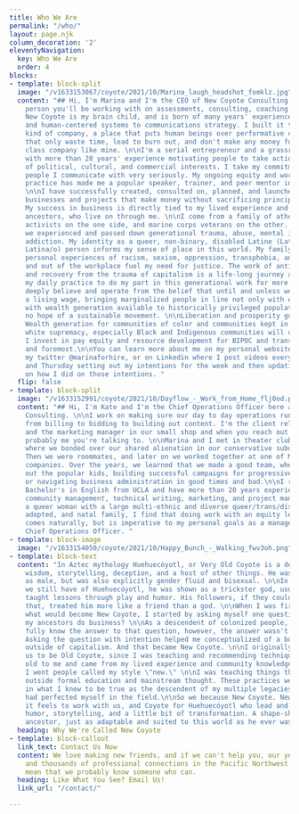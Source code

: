 ```yaml
---
title: Who We Are
permalink: "/who/"
layout: page.njk
column_decoration: '2'
eleventyNavigation:
  key: Who We Are
  order: 4
blocks:
- template: block-split
  image: "/v1633153067/coyote/2021/10/Marina_laugh_headshot_fomklz.jpg"
  content: "## Hi, I'm Marina and I'm the CEO of New Coyote Consulting.\n\nI'm the
    person you'll be working with on assessments, consulting, coaching and training.
    New Coyote is my brain child, and is born of many years' experience applying equity
    and human-centered systems to communications strategy. I built it to be a new
    kind of company, a place that puts human beings over performative capitalist expectations
    that only waste time, lead to burn out, and don't make any money for a middle
    class company like mine. \n\nI'm a serial entrepreneur and a grassroots communicator
    with more than 20 years' experience motivating people to take action on behalf
    of political, cultural, and commercial interests. I take my commitment to the
    people I communicate with very seriously. My ongoing equity and workers' rights
    practice has made me a popular speaker, trainer, and peer mentor in the industry.
    \n\nI have successfully created, consulted on, planned, and launched multiple
    businesses and projects that make money without sacrificing principals or values.
    My success in business is directly tied to my lived experience and those of my
    ancestors, who live on through me. \n\nI come from a family of atheist communist
    activists on the one side, and marine corps veterans on the other. Along the way,
    we experienced and passed down generational trauma, abuse, mental illness, and
    addiction. My identity as a queer, non-binary, disabled Latine (Latinx, Latin@,
    Latina/o) person informs my sense of place in this world. My family history and
    personal experiences of racism, sexism, oppression, transphobia, and ablism in
    and out of the workplace fuel my need for justice. The work of anti-racism, decolonization,
    and recovery from the trauma of capitalism is a life-long journey and it's been
    my daily practice to do my part in this generational work for more than 21 years.\n\nI
    deeply believe and operate from the belief that until and unless we pay people
    a living wage, bringing marginalized people in line not only with earning, but
    with wealth generation available to historically privileged populations, we have
    no hope of a sustainable movement. \n\nLiberation and prosperity go hand in hand.
    Wealth generation for communities of color and communities kept in poverty by
    white supremacy, especially Black and Indigenous communities will change the world.
    I invest in pay equity and resource development for BIPOC and trans people first
    and foremost.\n\nYou can learn more about me on my personal website [www.marinaforhire.com,](http://www.marinaforhire.com,)
    my twitter @marinaforhire, or on Linkedin where I post videos every week on Monday
    and Thursday setting out my intentions for the week and then updating everyone
    on how I did on those intentions. "
  flip: false
- template: block-split
  image: "/v1633152991/coyote/2021/10/Dayflow_-_Work_from_Home_flj0od.png"
  content: "## Hi, I'm Kate and I'm the Chief Operations Officer here at New Coyote
    Consulting. \n\nI work on making sure our day to day operations run smoothly,
    from billing to bidding to building out content. I'm the client relations department
    and the marketing manager in our small shop and when you reach out to us, it's
    probably me you're talking to. \n\nMarina and I met in theater club in high school,
    where we bonded over our shared alienation in our conservative suburban environment.
    Then we were roommates, and later on we worked together at one of Marina's previous
    companies. Over the years, we learned that we made a good team, whether it's creeping
    out the popular kids, building successful campaigns for progressive organizations,
    or navigating business administration in good times and bad.\n\nI received my
    Bachelor's in English from UCLA and have more than 20 years experience in online
    community management, technical writing, marketing, and project management. As
    a queer woman with a large multi-ethnic and diverse queer/trans/disabled chosen,
    adopted, and natal family, I find that doing work with an equity lens not only
    comes naturally, but is imperative to my personal goals as a manager and as the
    Chief Operations Officer. "
- template: block-image
  image: "/v1633154050/coyote/2021/10/Happy_Bunch_-_Walking_fwv3oh.png"
- template: block-text
  content: "In Aztec mythology Huehuecóyotl, or Very Old Coyote is a deity that represents
    wisdom, storytelling, deception, and a host of other things. He was usually depicted
    as male, but was also explicitly gender fluid and bisexual. \n\nIn the stories
    we still have of Huehuecóyotl, he was shown as a trickster god, usually one that
    taught lessons through play and humor. His followers, if they could be called
    that, treated him more like a friend than a god. \n\nWhen I was first envisioning
    what would become New Coyote, I started by asking myself one question: How did
    my ancestors do business? \n\nAs a descendent of colonized people, we may never
    fully know the answer to that question, however, the answer wasn't what I needed.
    Asking the question with intention helped me conceptualized of a business model
    outside of capitalism. And that became New Coyote. \n\nI originally planned for
    us to be Old Coyote, since I was teaching and recommending techniques that felt
    old to me and came from my lived experience and community knowledge. But everywhere
    I went people called my style \"new.\" \n\nI was teaching things that came from
    outside formal education and mainstream thought. These practices were anchored
    in what I knew to be true as the descendent of my multiple legacies, or that I
    had perfected myself in the field.\n\nSo we because New Coyote. New for the way
    it feels to work with us, and Coyote for Huehuecóyotl who lead and taught with
    humor, storytelling, and a little bit of transformation. A shape-shifter and an
    ancestor, just as adaptable and suited to this world as he ever was.  "
  heading: Why We're Called New Coyote
- template: block-callout
  link_text: Contact Us Now
  content: We love making new friends, and if we can't help you, our years of experience
    and thousands of professional connections in the Pacific Northwest and world-wide
    mean that we probably know someone who can.
  heading: Like What You See? Email Us!
  link_url: "/contact/"

---
```

